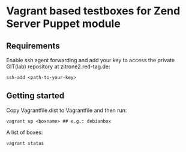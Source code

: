 Vagrant based testboxes for Zend Server Puppet module
=====================================================

Requirements
------------

Enable ssh agent forwarding and add your key to access the private GIT(lab) repository at zitrone2.red-tag.de:

    ssh-add <path-to-your-key>


Getting started
---------------

Copy Vagrantfile.dist to Vagrantfile and then run:

    vagrant up <boxname> ## e.g.: debianbox

A list of boxes:

    vagrant status

